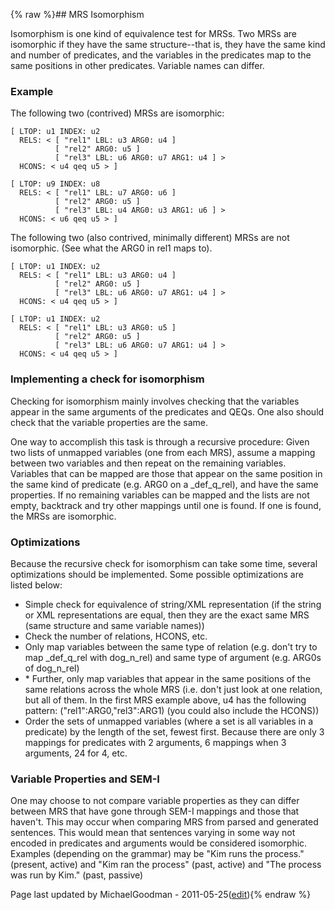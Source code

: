 {% raw %}## MRS Isomorphism

Isomorphism is one kind of equivalence test for MRSs. Two MRSs are
isomorphic if they have the same structure--that is, they have the same
kind and number of predicates, and the variables in the predicates map
to the same positions in other predicates. Variable names can differ.

### Example

The following two (contrived) MRSs are isomorphic:

    [ LTOP: u1 INDEX: u2
      RELS: < [ "rel1" LBL: u3 ARG0: u4 ]
              [ "rel2" ARG0: u5 ]
              [ "rel3" LBL: u6 ARG0: u7 ARG1: u4 ] >
      HCONS: < u4 qeq u5 > ]
    
    [ LTOP: u9 INDEX: u8
      RELS: < [ "rel1" LBL: u7 ARG0: u6 ]
              [ "rel2" ARG0: u5 ]
              [ "rel3" LBL: u4 ARG0: u3 ARG1: u6 ] >
      HCONS: < u6 qeq u5 > ]

The following two (also contrived, minimally different) MRSs are not
isomorphic. (See what the ARG0 in rel1 maps to).

    [ LTOP: u1 INDEX: u2
      RELS: < [ "rel1" LBL: u3 ARG0: u4 ]
              [ "rel2" ARG0: u5 ]
              [ "rel3" LBL: u6 ARG0: u7 ARG1: u4 ] >
      HCONS: < u4 qeq u5 > ]
    
    [ LTOP: u1 INDEX: u2
      RELS: < [ "rel1" LBL: u3 ARG0: u5 ]
              [ "rel2" ARG0: u5 ]
              [ "rel3" LBL: u6 ARG0: u7 ARG1: u4 ] >
      HCONS: < u4 qeq u5 > ]

### Implementing a check for isomorphism

Checking for isomorphism mainly involves checking that the variables
appear in the same arguments of the predicates and QEQs. One also should
check that the variable properties are the same.

One way to accomplish this task is through a recursive procedure: Given
two lists of unmapped variables (one from each MRS), assume a mapping
between two variables and then repeat on the remaining variables.
Variables that can be mapped are those that appear on the same position
in the same kind of predicate (e.g. ARG0 on a \_def\_q\_rel), and have
the same properties. If no remaining variables can be mapped and the
lists are not empty, backtrack and try other mappings until one is
found. If one is found, the MRSs are isomorphic.

### Optimizations

Because the recursive check for isomorphism can take some time, several
optimizations should be implemented. Some possible optimizations are
listed below:

- Simple check for equivalence of string/XML representation (if the
string or XML representations are equal, then they are the exact
same MRS (same structure and same variable names))
- Check the number of relations, HCONS, etc.
- Only map variables between the same type of relation (e.g. don't try
to map \_def\_q\_rel with dog\_n\_rel) and same type of argument
(e.g. ARG0s of dog\_n\_rel)
- \* Further, only map variables that appear in the same positions of
the same relations across the whole MRS (i.e. don't just look at one
relation, but all of them. In the first MRS example above, u4 has
the following pattern: ("rel1":ARG0,"rel3":ARG1) (you could also
include the HCONS))
- Order the sets of unmapped variables (where a set is all variables
in a predicate) by the length of the set, fewest first. Because
there are only 3 mappings for predicates with 2 arguments, 6
mappings when 3 arguments, 24 for 4, etc.

### Variable Properties and SEM-I

One may choose to not compare variable properties as they can differ
between MRS that have gone through SEM-I mappings and those that
haven't. This may occur when comparing MRS from parsed and generated
sentences. This would mean that sentences varying in some way not
encoded in predicates and arguments would be considered isomorphic.
Examples (depending on the grammar) may be "Kim runs the process."
(present, active) and "Kim ran the process" (past, active) and "The
process was run by Kim." (past, passive)

Page last updated by MichaelGoodman - 2011-05-25([edit](https://github.com/delph-in/docs/wiki/MrsIsomorphism/_edit)){% endraw %}
